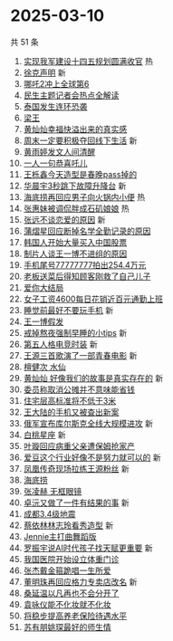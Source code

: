 # 2025-03-10

共 51 条

<!-- BEGIN -->
<!-- 最后更新时间 Mon Mar 10 2025 00:17:04 GMT+0800 (China Standard Time) -->

1. [实现我军建设十四五规划圆满收官](https://s.weibo.com//weibo?q=%23%E5%AE%9E%E7%8E%B0%E6%88%91%E5%86%9B%E5%BB%BA%E8%AE%BE%E5%8D%81%E5%9B%9B%E4%BA%94%E8%A7%84%E5%88%92%E5%9C%86%E6%BB%A1%E6%94%B6%E5%AE%98%23&Refer=new_time)
   热
1. [徐克声明](https://s.weibo.com//weibo?q=%E5%BE%90%E5%85%8B%E5%A3%B0%E6%98%8E&t=31&band_rank=1&Refer=top)
   新
1. [哪吒2冲上全球第6](https://s.weibo.com//weibo?q=%23%E5%93%AA%E5%90%922%E5%86%B2%E4%B8%8A%E5%85%A8%E7%90%83%E7%AC%AC6%23&t=31&band_rank=2&Refer=top)
1. [民生主题记者会热点全解读](https://s.weibo.com//weibo?q=%23%E6%B0%91%E7%94%9F%E4%B8%BB%E9%A2%98%E8%AE%B0%E8%80%85%E4%BC%9A%E7%83%AD%E7%82%B9%E5%85%A8%E8%A7%A3%E8%AF%BB%23&t=31&band_rank=3&Refer=top)
1. [泰国发生连环恐袭](https://s.weibo.com//weibo?q=%23%E6%B3%B0%E5%9B%BD%E5%8F%91%E7%94%9F%E8%BF%9E%E7%8E%AF%E6%81%90%E8%A2%AD%23&t=31&band_rank=4&Refer=top)
1. [梁王](https://s.weibo.com//weibo?q=%E6%A2%81%E7%8E%8B&t=31&band_rank=5&Refer=top)
1. [黄灿灿幸福快溢出来的真实感](https://s.weibo.com//weibo?q=%E9%BB%84%E7%81%BF%E7%81%BF%E5%B9%B8%E7%A6%8F%E5%BF%AB%E6%BA%A2%E5%87%BA%E6%9D%A5%E7%9A%84%E7%9C%9F%E5%AE%9E%E6%84%9F&t=31&band_rank=6&Refer=top)
1. [周末一定要积极夺回线下生活](https://s.weibo.com//weibo?q=%23%E5%91%A8%E6%9C%AB%E4%B8%80%E5%AE%9A%E8%A6%81%E7%A7%AF%E6%9E%81%E5%A4%BA%E5%9B%9E%E7%BA%BF%E4%B8%8B%E7%94%9F%E6%B4%BB%23&t=31&band_rank=7&Refer=top)
   新
1. [黄雨婷发文人间清醒](https://s.weibo.com//weibo?q=%E9%BB%84%E9%9B%A8%E5%A9%B7%E5%8F%91%E6%96%87%E4%BA%BA%E9%97%B4%E6%B8%85%E9%86%92&t=31&band_rank=8&Refer=top)
1. [一人一句恭喜吒儿](https://s.weibo.com//weibo?q=%23%E4%B8%80%E4%BA%BA%E4%B8%80%E5%8F%A5%E6%81%AD%E5%96%9C%E5%90%92%E5%84%BF%23&t=31&band_rank=9&Refer=top)
1. [王栎鑫今天造型是春晚pass掉的](https://s.weibo.com//weibo?q=%E7%8E%8B%E6%A0%8E%E9%91%AB%E4%BB%8A%E5%A4%A9%E9%80%A0%E5%9E%8B%E6%98%AF%E6%98%A5%E6%99%9Apass%E6%8E%89%E7%9A%84&t=31&band_rank=10&Refer=top)
1. [华晨宇3秒跳下故障升降台](https://s.weibo.com//weibo?q=%E5%8D%8E%E6%99%A8%E5%AE%873%E7%A7%92%E8%B7%B3%E4%B8%8B%E6%95%85%E9%9A%9C%E5%8D%87%E9%99%8D%E5%8F%B0&t=31&band_rank=11&Refer=top)
   新
1. [海底捞再回应男子向火锅内小便](https://s.weibo.com//weibo?q=%23%E6%B5%B7%E5%BA%95%E6%8D%9E%E5%86%8D%E5%9B%9E%E5%BA%94%E7%94%B7%E5%AD%90%E5%90%91%E7%81%AB%E9%94%85%E5%86%85%E5%B0%8F%E4%BE%BF%23&t=31&band_rank=12&Refer=top)
   热
1. [张惠妹被调侃胖成石矶娘娘](https://s.weibo.com//weibo?q=%23%E5%BC%A0%E6%83%A0%E5%A6%B9%E8%A2%AB%E8%B0%83%E4%BE%83%E8%83%96%E6%88%90%E7%9F%B3%E7%9F%B6%E5%A8%98%E5%A8%98%23&t=31&band_rank=13&Refer=top)
   热
1. [张远不谈恋爱的原因](https://s.weibo.com//weibo?q=%23%E5%BC%A0%E8%BF%9C%E4%B8%8D%E8%B0%88%E6%81%8B%E7%88%B1%E7%9A%84%E5%8E%9F%E5%9B%A0%23&t=31&band_rank=14&Refer=top)
   新
1. [蒲熠星回应断掉名学全勤记录的原因](https://s.weibo.com//weibo?q=%23%E8%92%B2%E7%86%A0%E6%98%9F%E5%9B%9E%E5%BA%94%E6%96%AD%E6%8E%89%E5%90%8D%E5%AD%A6%E5%85%A8%E5%8B%A4%E8%AE%B0%E5%BD%95%E7%9A%84%E5%8E%9F%E5%9B%A0%23&t=31&band_rank=15&Refer=top)
1. [韩国人开始大量买入中国股票](https://s.weibo.com//weibo?q=%23%E9%9F%A9%E5%9B%BD%E4%BA%BA%E5%BC%80%E5%A7%8B%E5%A4%A7%E9%87%8F%E4%B9%B0%E5%85%A5%E4%B8%AD%E5%9B%BD%E8%82%A1%E7%A5%A8%23&t=31&band_rank=16&Refer=top)
1. [制片人谈王一博不进组的原因](https://s.weibo.com//weibo?q=%23%E5%88%B6%E7%89%87%E4%BA%BA%E8%B0%88%E7%8E%8B%E4%B8%80%E5%8D%9A%E4%B8%8D%E8%BF%9B%E7%BB%84%E7%9A%84%E5%8E%9F%E5%9B%A0%23&t=31&band_rank=17&Refer=top)
1. [手机尾号77777777拍出254.4万元](https://s.weibo.com//weibo?q=%23%E6%89%8B%E6%9C%BA%E5%B0%BE%E5%8F%B777777777%E6%8B%8D%E5%87%BA254.4%E4%B8%87%E5%85%83%23&t=31&band_rank=18&Refer=top)
1. [老板送菜后得知顾客刚救了自己儿子](https://s.weibo.com//weibo?q=%23%E8%80%81%E6%9D%BF%E9%80%81%E8%8F%9C%E5%90%8E%E5%BE%97%E7%9F%A5%E9%A1%BE%E5%AE%A2%E5%88%9A%E6%95%91%E4%BA%86%E8%87%AA%E5%B7%B1%E5%84%BF%E5%AD%90%23&t=31&band_rank=19&Refer=top)
1. [爱你大结局](https://s.weibo.com//weibo?q=%E7%88%B1%E4%BD%A0%E5%A4%A7%E7%BB%93%E5%B1%80&t=31&band_rank=20&Refer=top)
1. [女子工资4600每日花销近百元通勤上班](https://s.weibo.com//weibo?q=%23%E5%A5%B3%E5%AD%90%E5%B7%A5%E8%B5%844600%E6%AF%8F%E6%97%A5%E8%8A%B1%E9%94%80%E8%BF%91%E7%99%BE%E5%85%83%E9%80%9A%E5%8B%A4%E4%B8%8A%E7%8F%AD%23&t=31&band_rank=21&Refer=top)
1. [睡觉前最好不要玩手机](https://s.weibo.com//weibo?q=%23%E7%9D%A1%E8%A7%89%E5%89%8D%E6%9C%80%E5%A5%BD%E4%B8%8D%E8%A6%81%E7%8E%A9%E6%89%8B%E6%9C%BA%23&t=31&band_rank=22&Refer=top)
   新
1. [王一博假发](https://s.weibo.com//weibo?q=%23%E7%8E%8B%E4%B8%80%E5%8D%9A%E5%81%87%E5%8F%91%23&t=31&band_rank=23&Refer=top)
1. [戒掉熬夜强制早睡的小tips](https://s.weibo.com//weibo?q=%E6%88%92%E6%8E%89%E7%86%AC%E5%A4%9C%E5%BC%BA%E5%88%B6%E6%97%A9%E7%9D%A1%E7%9A%84%E5%B0%8Ftips&t=31&band_rank=24&Refer=top)
   新
1. [第五人格电竞时装](https://s.weibo.com//weibo?q=%E7%AC%AC%E4%BA%94%E4%BA%BA%E6%A0%BC%E7%94%B5%E7%AB%9E%E6%97%B6%E8%A3%85&t=31&band_rank=25&Refer=top)
   新
1. [王源三首歌演了一部青春电影](https://s.weibo.com//weibo?q=%23%E7%8E%8B%E6%BA%90%E4%B8%89%E9%A6%96%E6%AD%8C%E6%BC%94%E4%BA%86%E4%B8%80%E9%83%A8%E9%9D%92%E6%98%A5%E7%94%B5%E5%BD%B1%23&t=31&band_rank=26&Refer=top)
   新
1. [檀健次 水仙](https://s.weibo.com//weibo?q=%E6%AA%80%E5%81%A5%E6%AC%A1%20%E6%B0%B4%E4%BB%99&t=31&band_rank=27&Refer=top)
1. [黄灿灿 好像我们的故事是真实存在的](https://s.weibo.com//weibo?q=%E9%BB%84%E7%81%BF%E7%81%BF%20%E5%A5%BD%E5%83%8F%E6%88%91%E4%BB%AC%E7%9A%84%E6%95%85%E4%BA%8B%E6%98%AF%E7%9C%9F%E5%AE%9E%E5%AD%98%E5%9C%A8%E7%9A%84&t=31&band_rank=28&Refer=top)
   新
1. [委员称取消公摊并不意味能省钱](https://s.weibo.com//weibo?q=%23%E5%A7%94%E5%91%98%E7%A7%B0%E5%8F%96%E6%B6%88%E5%85%AC%E6%91%8A%E5%B9%B6%E4%B8%8D%E6%84%8F%E5%91%B3%E8%83%BD%E7%9C%81%E9%92%B1%23&t=31&band_rank=29&Refer=top)
1. [住宅层高标准将不低于3米](https://s.weibo.com//weibo?q=%23%E4%BD%8F%E5%AE%85%E5%B1%82%E9%AB%98%E6%A0%87%E5%87%86%E5%B0%86%E4%B8%8D%E4%BD%8E%E4%BA%8E3%E7%B1%B3%23&t=31&band_rank=30&Refer=top)
1. [王大陆的手机又被查出新案](https://s.weibo.com//weibo?q=%23%E7%8E%8B%E5%A4%A7%E9%99%86%E7%9A%84%E6%89%8B%E6%9C%BA%E5%8F%88%E8%A2%AB%E6%9F%A5%E5%87%BA%E6%96%B0%E6%A1%88%23&t=31&band_rank=31&Refer=top)
1. [俄军宣布库尔斯克全线大规模进攻](https://s.weibo.com//weibo?q=%23%E4%BF%84%E5%86%9B%E5%AE%A3%E5%B8%83%E5%BA%93%E5%B0%94%E6%96%AF%E5%85%8B%E5%85%A8%E7%BA%BF%E5%A4%A7%E8%A7%84%E6%A8%A1%E8%BF%9B%E6%94%BB%23&t=31&band_rank=32&Refer=top)
   新
1. [白桃星座](https://s.weibo.com//weibo?q=%E7%99%BD%E6%A1%83%E6%98%9F%E5%BA%A7&t=31&band_rank=33&Refer=top)
   新
1. [叶璇回应病重父亲遭保姆抢家产](https://s.weibo.com//weibo?q=%23%E5%8F%B6%E7%92%87%E5%9B%9E%E5%BA%94%E7%97%85%E9%87%8D%E7%88%B6%E4%BA%B2%E9%81%AD%E4%BF%9D%E5%A7%86%E6%8A%A2%E5%AE%B6%E4%BA%A7%23&t=31&band_rank=34&Refer=top)
1. [爱豆这个行业好像不是努力就可以的](https://s.weibo.com//weibo?q=%E7%88%B1%E8%B1%86%E8%BF%99%E4%B8%AA%E8%A1%8C%E4%B8%9A%E5%A5%BD%E5%83%8F%E4%B8%8D%E6%98%AF%E5%8A%AA%E5%8A%9B%E5%B0%B1%E5%8F%AF%E4%BB%A5%E7%9A%84&t=31&band_rank=35&Refer=top)
   新
1. [凤凰传奇现场拉练王源粉丝](https://s.weibo.com//weibo?q=%23%E5%87%A4%E5%87%B0%E4%BC%A0%E5%A5%87%E7%8E%B0%E5%9C%BA%E6%8B%89%E7%BB%83%E7%8E%8B%E6%BA%90%E7%B2%89%E4%B8%9D%23&t=31&band_rank=36&Refer=top)
   新
1. [海底捞](https://s.weibo.com//weibo?q=%E6%B5%B7%E5%BA%95%E6%8D%9E&t=31&band_rank=37&Refer=top)
1. [张凌赫 无框眼镜](https://s.weibo.com//weibo?q=%E5%BC%A0%E5%87%8C%E8%B5%AB%20%E6%97%A0%E6%A1%86%E7%9C%BC%E9%95%9C&t=31&band_rank=38&Refer=top)
1. [卓沅又做了一件有结果的事](https://s.weibo.com//weibo?q=%23%E5%8D%93%E6%B2%85%E5%8F%88%E5%81%9A%E4%BA%86%E4%B8%80%E4%BB%B6%E6%9C%89%E7%BB%93%E6%9E%9C%E7%9A%84%E4%BA%8B%23&t=31&band_rank=39&Refer=top)
   新
1. [成都3.4级地震](https://s.weibo.com//weibo?q=%23%E6%88%90%E9%83%BD3.4%E7%BA%A7%E5%9C%B0%E9%9C%87%23&t=31&band_rank=40&Refer=top)
1. [蔡依林林志玲看秀造型](https://s.weibo.com//weibo?q=%23%E8%94%A1%E4%BE%9D%E6%9E%97%E6%9E%97%E5%BF%97%E7%8E%B2%E7%9C%8B%E7%A7%80%E9%80%A0%E5%9E%8B%23&t=31&band_rank=41&Refer=top)
   新
1. [Jennie主打曲舞蹈版](https://s.weibo.com//weibo?q=%23Jennie%E4%B8%BB%E6%89%93%E6%9B%B2%E8%88%9E%E8%B9%88%E7%89%88%23&t=31&band_rank=42&Refer=top)
1. [罗振宇说AI时代孩子找天赋更重要](https://s.weibo.com//weibo?q=%E7%BD%97%E6%8C%AF%E5%AE%87%E8%AF%B4AI%E6%97%B6%E4%BB%A3%E5%AD%A9%E5%AD%90%E6%89%BE%E5%A4%A9%E8%B5%8B%E6%9B%B4%E9%87%8D%E8%A6%81&t=31&band_rank=43&Refer=top)
   新
1. [我国医院开始设立体重门诊](https://s.weibo.com//weibo?q=%23%E6%88%91%E5%9B%BD%E5%8C%BB%E9%99%A2%E5%BC%80%E5%A7%8B%E8%AE%BE%E7%AB%8B%E4%BD%93%E9%87%8D%E9%97%A8%E8%AF%8A%23&t=31&band_rank=44&Refer=top)
1. [张杰戴金箍跪唱一生所爱](https://s.weibo.com//weibo?q=%23%E5%BC%A0%E6%9D%B0%E6%88%B4%E9%87%91%E7%AE%8D%E8%B7%AA%E5%94%B1%E4%B8%80%E7%94%9F%E6%89%80%E7%88%B1%23&t=31&band_rank=45&Refer=top)
1. [董明珠再回应格力专卖店改名](https://s.weibo.com//weibo?q=%23%E8%91%A3%E6%98%8E%E7%8F%A0%E5%86%8D%E5%9B%9E%E5%BA%94%E6%A0%BC%E5%8A%9B%E4%B8%93%E5%8D%96%E5%BA%97%E6%94%B9%E5%90%8D%23&t=31&band_rank=46&Refer=top)
   新
1. [桑延温以凡再也不会分开了](https://s.weibo.com//weibo?q=%E6%A1%91%E5%BB%B6%E6%B8%A9%E4%BB%A5%E5%87%A1%E5%86%8D%E4%B9%9F%E4%B8%8D%E4%BC%9A%E5%88%86%E5%BC%80%E4%BA%86&t=31&band_rank=47&Refer=top)
1. [袁咏仪能不化妆就不化妆](https://s.weibo.com//weibo?q=%23%E8%A2%81%E5%92%8F%E4%BB%AA%E8%83%BD%E4%B8%8D%E5%8C%96%E5%A6%86%E5%B0%B1%E4%B8%8D%E5%8C%96%E5%A6%86%23&t=31&band_rank=48&Refer=top)
1. [将稳步提高养老保险待遇水平](https://s.weibo.com//weibo?q=%23%E5%B0%86%E7%A8%B3%E6%AD%A5%E6%8F%90%E9%AB%98%E5%85%BB%E8%80%81%E4%BF%9D%E9%99%A9%E5%BE%85%E9%81%87%E6%B0%B4%E5%B9%B3%23&t=31&band_rank=49&Refer=top)
1. [苏有朋姚琛最好的师生情](https://s.weibo.com//weibo?q=%E8%8B%8F%E6%9C%89%E6%9C%8B%E5%A7%9A%E7%90%9B%E6%9C%80%E5%A5%BD%E7%9A%84%E5%B8%88%E7%94%9F%E6%83%85&t=31&band_rank=50&Refer=top)

<!-- END -->
